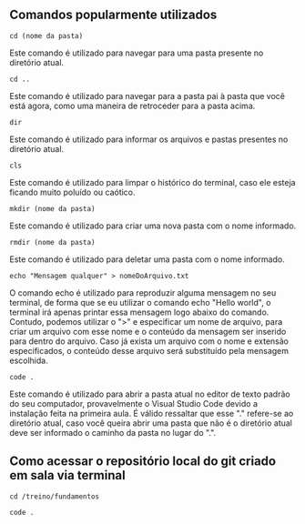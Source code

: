 ## Comandos popularmente utilizados

```
cd (nome da pasta)
```

Este comando é utilizado para navegar para uma pasta presente no diretório atual.

```
cd ..
```

Este comando é utilizado para navegar para a pasta pai à pasta que você está agora, como uma maneira de retroceder para a pasta acima.

```
dir
```

Este comando é utilizado para informar os arquivos e pastas presentes no diretório atual.

```
cls
```

Este comando é utilizado para limpar o histórico do terminal, caso ele esteja ficando muito poluído ou caótico.

```
mkdir (nome da pasta)
```

Este comando é utilizado para criar uma nova pasta com o nome informado.

```
rmdir (nome da pasta)
```

Este comando é utilizado para deletar uma pasta com o nome informado.

```
echo "Mensagem qualquer" > nomeDoArquivo.txt
```

O comando echo é utilizado para reproduzir alguma mensagem no seu terminal, de forma que se eu utilizar o comando echo "Hello world", o terminal irá apenas printar essa mensagem logo abaixo do comando. Contudo, podemos utilizar o ">" e especificar um nome de arquivo, para criar um arquivo com esse nome e o conteúdo da mensagem ser inserido para dentro do arquivo. Caso já exista um arquivo com o nome e extensão especificados, o conteúdo desse arquivo será substituído pela mensagem escolhida.

```
code .
```

Este comando é utilizado para abrir a pasta atual no editor de texto padrão do seu computador, provavelmente o Visual Studio Code devido a instalação feita na primeira aula. É válido ressaltar que esse "." refere-se ao diretório atual, caso você queira abrir uma pasta que não é o diretório atual deve ser informado o caminho da pasta no lugar do ".".

## Como acessar o repositório local do git criado em sala via terminal

```
cd /treino/fundamentos
```

```
code .
```
